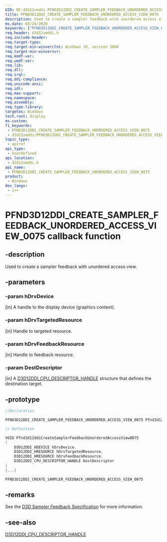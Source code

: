 ```yaml
---
UID: NC:d3d12umddi.PFND3D12DDI_CREATE_SAMPLER_FEEDBACK_UNORDERED_ACCESS_VIEW_0075
title: PFND3D12DDI_CREATE_SAMPLER_FEEDBACK_UNORDERED_ACCESS_VIEW_0075 (d3d12umddi.h)
description: Used to create a sampler feedback with unordered access view.
ms.date: 03/24/2020
keywords: ["PFND3D12DDI_CREATE_SAMPLER_FEEDBACK_UNORDERED_ACCESS_VIEW_0075 callback function"]
req.header: d3d12umddi.h
req.include-header: 
req.target-type: 
req.target-min-winverclnt: Windows 10, version 2004
req.target-min-winversvr: 
req.kmdf-ver: 
req.umdf-ver: 
req.lib: 
req.dll: 
req.irql: 
req.ddi-compliance: 
req.unicode-ansi: 
req.idl: 
req.max-support: 
req.namespace: 
req.assembly: 
req.type-library: 
targetos: Windows
tech.root: display
ms.custom: 
f1_keywords:
 - PFND3D12DDI_CREATE_SAMPLER_FEEDBACK_UNORDERED_ACCESS_VIEW_0075
 - d3d12umddi/PFND3D12DDI_CREATE_SAMPLER_FEEDBACK_UNORDERED_ACCESS_VIEW_0075
topic_type:
 - apiref
api_type:
 - UserDefined
api_location:
 - d3d12umddi.h
api_name:
 - PFND3D12DDI_CREATE_SAMPLER_FEEDBACK_UNORDERED_ACCESS_VIEW_0075
product:
 - Windows
dev_langs:
 - c++
---
```


# PFND3D12DDI_CREATE_SAMPLER_FEEDBACK_UNORDERED_ACCESS_VIEW_0075 callback function


## -description

Used to create a sampler feedback with unordered access view.

## -parameters

### -param hDrvDevice

[in] A handle to the display device (graphics context).

### -param hDrvTargetedResource

[in] Handle to targeted resource.

### -param hDrvFeedbackResource

[in] Handle to feedback resource.

### -param DestDescriptor

[in] A [D3D12DDI_CPU_DESCRIPTOR_HANDLE](ns-d3d12umddi-d3d12ddi_cpu_descriptor_handle.md) structure that defines the destination target.

## -prototype

```cpp
//Declaration

PFND3D12DDI_CREATE_SAMPLER_FEEDBACK_UNORDERED_ACCESS_VIEW_0075 Pfnd3d12ddiCreateSamplerFeedbackUnorderedAccessView0075;

// Definition

VOID Pfnd3d12ddiCreateSamplerFeedbackUnorderedAccessView0075
(
    D3D12DDI_HDEVICE hDrvDevice,
    D3D12DDI_HRESOURCE hDrvTargetedResource,
    D3D12DDI_HRESOURCE hDrvFeedbackResource,
    D3D12DDI_CPU_DESCRIPTOR_HANDLE DestDescriptor
)
{...}

PFND3D12DDI_CREATE_SAMPLER_FEEDBACK_UNORDERED_ACCESS_VIEW_0075


```

## -remarks

See the [D3D Sampler Feedback Specification](https://microsoft.github.io/DirectX-Specs/d3d/SamplerFeedback.html) for more information.

## -see-also

[D3D12DDI_CPU_DESCRIPTOR_HANDLE](ns-d3d12umddi-d3d12ddi_cpu_descriptor_handle.md)

